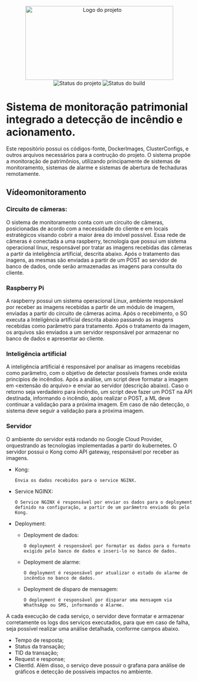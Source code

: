 <p align="center">
    <img width="400" height="200" src=".github/logo.png" title="Logo do projeto"> <br />
    <img src="https://img.shields.io/maintenance/yes/2020?style=for-the-badge" title="Status do projeto">
    <img src="https://img.shields.io/github/workflow/status/ccuffs/guia-tcc/ci.uffs.cc?label=Build&logo=github&logoColor=white&style=for-the-badge" title="Status do build">
</p>

# Sistema de monitoração patrimonial integrado a detecção de incêndio e acionamento.
Este repositório possui os códigos-fonte, DockerImages, ClusterConfigs, e outros arquivos necessários para a contrução do projeto.
O sistema propõe a monitoração de patrimônios, utilizando principamente de sistemas de monitoramento, sistemas de alarme e sistemas de abertura de fechaduras remotamente.
## Vídeomonitoramento
### Circuito de câmeras:
O sistema de monitoramento conta com um circuito de câmeras, posicionadas de acordo com a necessidade do cliente e em locais estratégicos visando cobrir a maior área do imóvel possível. Essa rede de câmeras é conectada a uma raspberry, tecnologia que possui um sistema operacional linux, responsável por tratar as imagens recebidas das câmeras a partir da inteligência artificial, descrita abaixo. Após o tratamento das inagens, as mesmas são enviadas a partir de um POST ao servidor de banco de dados, onde serão armazenadas as imagens para consulta do cliente.
### Raspberry Pi
A raspberry possui um sistema operacional Linux, ambiente responsável por receber as imagens recebidas a partir de um módulo de imagem, enviadas a partir do circuito de câmeras acima. Após o recebimento, o SO executa a Inteligência artificial descrita abaixo passando as imagens recebidas como parâmetro para tratamento. Após o tratamento da imagem, os arquivos são enviados a um servidor responsável por armazenar no banco de dados e apresentar ao cliente.
### Inteligência artificial
A inteligência artificial é responsável por analisar as imagens recebidas como parâmetro, com o objetivo de detectar possíveis frames onde exista principios de incêndios. Após a análise, um script deve formatar a imagem em <extensão do arquivo> e enviar ao servidor (descrição abaixo).
Caso o retorno seja verdadeiro para incêndio, um script deve fazer um POST na API destinada, informando o incêndio, após realizar o POST, a ML deve continuar a validação para a próxima imagem. Em caso de não detecção, o sistema deve seguir a validação para a próxima imagem.
### Servidor
O ambiente do servidor está rodando no Google Cloud Provider, orquestrando as tecnologias implementadas a partir do kubernetes. O servidor possui o Kong como API gateway, responsável por receber as imagens.
- Kong:
  
      Envia os dados recebidos para o service NGINX.
  
- Service NGINX:

      O Service NGINX é responsável por enviar os dados para o deployment definido na configuração, a partir de um parâmetro enviado do pelo Kong.

- Deployment:
    - Deployment de dados:
    
          O deployment é responsável por formatar os dados para o formato exigido pelo banco de dados e inseri-lo no banco de dados.
    
    - Deployment de alarme:
 
          O deployment é responsável por atualizar o estado do alarme de incêndio no banco de dados.

    - Deployment de disparo de mensagem:
 
          O deployment é responsável por disparar uma mensagem via WhathsApp ou SMS, informando o Alarme.

A cada execução de cada serviço, o servidor deve formatar e armazenar corretamente os logs dos serviços executados, para que em caso de falha, seja possível realizar uma análise detalhada, conforme campos abaixo.

- Tempo de resposta;
- Status da transação;
- TID da transação;
- Request e response;
- ClientId.
Além disso, o serviço deve possuir o grafana para análise de gráficos e detecção de possíveis impactos no ambiente.
